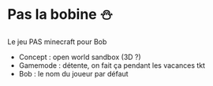 # Pas la bobine :snowman:
Le jeu PAS minecraft pour Bob
- Concept : open world sandbox (3D ?)
- Gamemode : détente, on fait ça pendant les vacances tkt
- Bob : le nom du joueur par défaut
